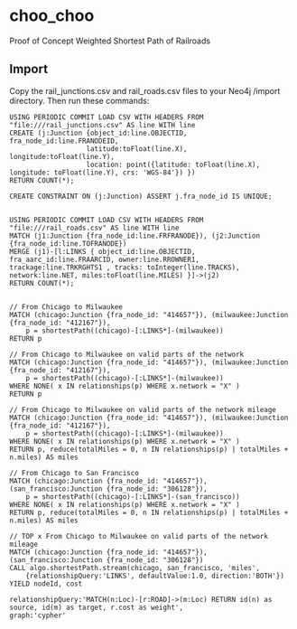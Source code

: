 # choo_choo
Proof of Concept Weighted Shortest Path of Railroads

Import
------

Copy the rail_junctions.csv and rail_roads.csv files to your Neo4j /import directory. Then run these commands:


    USING PERIODIC COMMIT LOAD CSV WITH HEADERS FROM "file:///rail_junctions.csv" AS line WITH line
    CREATE (j:Junction {object_id:line.OBJECTID, fra_node_id:line.FRANODEID, 
                       latitude:toFloat(line.X), longitude:toFloat(line.Y),
                       location: point({latitude: toFloat(line.X), longitude: toFloat(line.Y), crs: 'WGS-84'}) })
    RETURN COUNT(*);

    CREATE CONSTRAINT ON (j:Junction) ASSERT j.fra_node_id IS UNIQUE;

    
    USING PERIODIC COMMIT LOAD CSV WITH HEADERS FROM "file:///rail_roads.csv" AS line WITH line
    MATCH (j1:Junction {fra_node_id:line.FRFRANODE}), (j2:Junction {fra_node_id:line.TOFRANODE})
    MERGE (j1)-[l:LINKS { object_id:line.OBJECTID, fra_aarc_id:line.FRAARCID, owner:line.RROWNER1, trackage:line.TRKRGHTS1 , tracks: toInteger(line.TRACKS), network:line.NET, miles:toFloat(line.MILES) }]->(j2)
    RETURN COUNT(*);
    
    
    // From Chicago to Milwaukee
    MATCH (chicago:Junction {fra_node_id: "414657"}), (milwaukee:Junction {fra_node_id: "412167"}),
        p = shortestPath((chicago)-[:LINKS*]-(milwaukee))
    RETURN p
    
    // From Chicago to Milwaukee on valid parts of the network
    MATCH (chicago:Junction {fra_node_id: "414657"}), (milwaukee:Junction {fra_node_id: "412167"}),
        p = shortestPath((chicago)-[:LINKS*]-(milwaukee))
    WHERE NONE( x IN relationships(p) WHERE x.network = "X" )  
    RETURN p
    
    // From Chicago to Milwaukee on valid parts of the network mileage
    MATCH (chicago:Junction {fra_node_id: "414657"}), (milwaukee:Junction {fra_node_id: "412167"}),
        p = shortestPath((chicago)-[:LINKS*]-(milwaukee))
    WHERE NONE( x IN relationships(p) WHERE x.network = "X" )  
    RETURN p, reduce(totalMiles = 0, n IN relationships(p) | totalMiles + n.miles) AS miles 
    
    // From Chicago to San Francisco
    MATCH (chicago:Junction {fra_node_id: "414657"}), (san_francisco:Junction {fra_node_id: "306128"}),
        p = shortestPath((chicago)-[:LINKS*]-(san_francisco))
    WHERE NONE( x IN relationships(p) WHERE x.network = "X" )  
    RETURN p, reduce(totalMiles = 0, n IN relationships(p) | totalMiles + n.miles) AS miles
    
    // TOP x From Chicago to Milwaukee on valid parts of the network mileage
    MATCH (chicago:Junction {fra_node_id: "414657"}), (san_francisco:Junction {fra_node_id: "306128"})
    CALL algo.shortestPath.stream(chicago, san_francisco, 'miles', 
        {relationshipQuery:'LINKS', defaultValue:1.0, direction:'BOTH'})
    YIELD nodeId, cost
    
    relationshipQuery:'MATCH(n:Loc)-[r:ROAD]->(m:Loc) RETURN id(n) as source, id(m) as target, r.cost as weight',
    graph:'cypher'